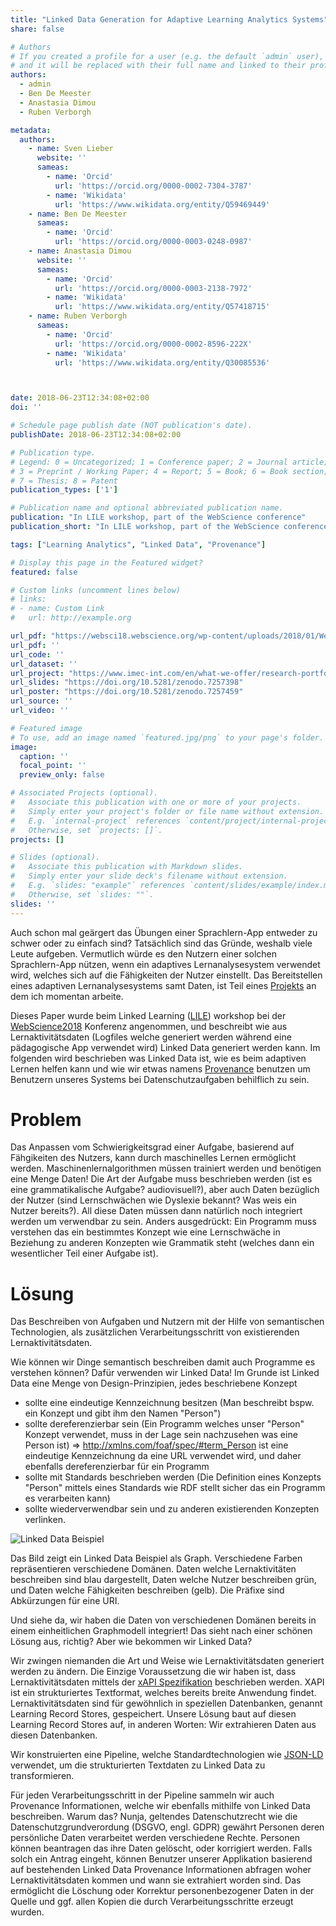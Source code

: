 ```yaml
---
title: "Linked Data Generation for Adaptive Learning Analytics Systems"
share: false

# Authors
# If you created a profile for a user (e.g. the default `admin` user), write the username (folder name) here
# and it will be replaced with their full name and linked to their profile.
authors:
  - admin
  - Ben De Meester
  - Anastasia Dimou
  - Ruben Verborgh

metadata:
  authors:
    - name: Sven Lieber
      website: ''
      sameas:
        - name: 'Orcid'
          url: 'https://orcid.org/0000-0002-7304-3787'
        - name: 'Wikidata'
          url: 'https://www.wikidata.org/entity/Q59469449'
    - name: Ben De Meester
      sameas:
        - name: 'Orcid'
          url: 'https://orcid.org/0000-0003-0248-0987'
    - name: Anastasia Dimou
      website: ''
      sameas:
        - name: 'Orcid'
          url: 'https://orcid.org/0000-0003-2138-7972'
        - name: 'Wikidata'
          url: 'https://www.wikidata.org/entity/Q57418715'
    - name: Ruben Verborgh
      sameas:
        - name: 'Orcid'
          url: 'https://orcid.org/0000-0002-8596-222X'
        - name: 'Wikidata'
          url: 'https://www.wikidata.org/entity/Q30085536'



date: 2018-06-23T12:34:08+02:00
doi: ''

# Schedule page publish date (NOT publication's date).
publishDate: 2018-06-23T12:34:08+02:00

# Publication type.
# Legend: 0 = Uncategorized; 1 = Conference paper; 2 = Journal article;
# 3 = Preprint / Working Paper; 4 = Report; 5 = Book; 6 = Book section;
# 7 = Thesis; 8 = Patent
publication_types: ['1']

# Publication name and optional abbreviated publication name.
publication: "In LILE workshop, part of the WebScience conference"
publication_short: "In LILE workshop, part of the WebScience conference"

tags: ["Learning Analytics", "Linked Data", "Provenance"]

# Display this page in the Featured widget?
featured: false

# Custom links (uncomment lines below)
# links:
# - name: Custom Link
#   url: http://example.org

url_pdf: "https://websci18.webscience.org/wp-content/uploads/2018/01/WebSci18_Events_PreProceedings-4-Linked_Learning_2018-lres.pdf"
url_pdf: ''
url_code: ''
url_dataset: ''
url_project: "https://www.imec-int.com/en/what-we-offer/research-portfolio/leaps"
url_slides: "https://doi.org/10.5281/zenodo.7257398"
url_poster: "https://doi.org/10.5281/zenodo.7257459"
url_source: ''
url_video: ''

# Featured image
# To use, add an image named `featured.jpg/png` to your page's folder.
image:
  caption: ''
  focal_point: ''
  preview_only: false

# Associated Projects (optional).
#   Associate this publication with one or more of your projects.
#   Simply enter your project's folder or file name without extension.
#   E.g. `internal-project` references `content/project/internal-project/index.md`.
#   Otherwise, set `projects: []`.
projects: []

# Slides (optional).
#   Associate this publication with Markdown slides.
#   Simply enter your slide deck's filename without extension.
#   E.g. `slides: "example"` references `content/slides/example/index.md`.
#   Otherwise, set `slides: ""`.
slides: ''
---
```


Auch schon mal geärgert das Übungen einer Sprachlern-App entweder zu schwer oder zu einfach sind?
Tatsächlich sind das Gründe, weshalb viele Leute aufgeben.
Vermutlich würde es den Nutzern einer solchen Sprachlern-App nützen, wenn ein adaptives Lernanalysesystem verwendet wird, welches sich auf die Fähigkeiten der Nutzer einstellt.
Das Bereitstellen eines adaptiven Lernanalysesystems samt Daten, ist Teil eines [Projekts](https://www.imec-int.com/en/what-we-offer/research-portfolio/leaps) an dem ich momentan arbeite.
<!--more-->

Dieses Paper wurde beim Linked Learning ([LILE](https://lile2018.wordpress.com/)) workshop bei der [WebScience2018](https://websci18.websience.org/) Konferenz angenommen,
und beschreibt wie aus Lernaktivitätsdaten (Logfiles welche generiert werden während eine pädagogische App verwendet wird) Linked Data generiert werden kann.
Im folgenden wird beschrieben was Linked Data ist, wie es beim adaptiven Lernen helfen kann und wie wir etwas namens [Provenance](https://sven-lieber.org/de/2017/04/07/was-ist-provenance/) 
benutzen um Benutzern unseres Systems
bei Datenschutzaufgaben behilflich zu sein.

# Problem
Das Anpassen vom Schwierigkeitsgrad einer Aufgabe, basierend auf Fähgikeiten des Nutzers, kann durch maschinelles Lernen ermöglicht werden.
Maschinenlernalgorithmen müssen trainiert werden und benötigen eine Menge Daten!
Die Art der Aufgabe muss beschrieben werden (ist es eine grammatikalische Aufgabe? audiovisuell?), 
aber auch Daten bezüglich der Nutzer (sind Lernschwächen wie Dyslexie bekannt? Was weis ein Nutzer bereits?).
All diese Daten müssen dann natürlich noch integriert werden um verwendbar zu sein.
Anders ausgedrückt: Ein Programm muss verstehen das ein bestimmtes Konzept wie eine Lernschwäche 
in Beziehung zu anderen Konzepten wie Grammatik steht (welches dann ein wesentlicher Teil einer Aufgabe ist).

# Lösung
Das Beschreiben von Aufgaben und Nutzern mit der Hilfe von semantischen Technologien, als zusätzlichen Verarbeitungsschritt von existierenden Lernaktivitätsdaten.

Wie können wir Dinge semantisch beschreiben damit auch Programme es verstehen können? Dafür verwenden wir Linked Data!
Im Grunde ist Linked Data eine Menge von Design-Prinzipien, jedes beschriebene Konzept

* sollte eine eindeutige Kennzeichnung besitzen (Man beschreibt bspw. ein Konzept und gibt ihm den Namen "Person")
* sollte dereferenzierbar sein (Ein Programm welches unser "Person" Konzept verwendet, muss in der Lage sein nachzusehen was eine Person ist) => http://xmlns.com/foaf/spec/#term_Person ist eine eindeutige Kennzeichnung da eine URL verwendet wird, und daher ebenfalls dereferenzierbar für ein Programm
* sollte mit Standards beschrieben werden (Die Definition eines Konzepts "Person" mittels eines Standards wie RDF stellt sicher das ein Programm es verarbeiten kann)
* sollte wiederverwendbar sein und zu anderen existierenden Konzepten verlinken.

![Linked Data Beispiel](linked-data-generation-for-adaptive-learning-analytics-systems/2018-06-23-ld-example.jpg)


Das Bild zeigt ein Linked Data Beispiel als Graph.
Verschiedene Farben repräsentieren verschiedene Domänen.
Daten welche Lernaktivitäten beschreiben sind blau dargestellt, Daten welche Nutzer beschreiben grün, und Daten welche Fähigkeiten beschreiben (gelb).
Die Präfixe sind Abkürzungen für eine URI.


Und siehe da, wir haben die Daten von verschiedenen Domänen bereits in einem einheitlichen Graphmodell integriert!
Das sieht nach einer schönen Lösung aus, richtig? Aber wie bekommen wir Linked Data?


Wir zwingen niemanden die Art und Weise wie Lernaktivitätsdaten generiert werden zu ändern.
Die Einzige Voraussetzung die wir haben ist, dass Lernaktivitätsdaten mittels der [xAPI Spezifikation](https://github.com/adlnet/xAPI-Spec) beschrieben werden.
XAPI ist ein strukturiertes Textformat, welches bereits breite Anwendung findet.
Lernaktivitätsdaten sind für gewöhnlich in speziellen Datenbanken, genannt Learning Record Stores, gespeichert.
Unsere Lösung baut auf diesen Learning Record Stores auf, in anderen Worten: Wir extrahieren Daten aus diesen Datenbanken.

Wir konstruierten eine Pipeline, welche Standardtechnologien wie [JSON-LD](https://www.w3.org/TR/json-ld/) verwendet, 
um die strukturierten Textdaten zu Linked Data zu transformieren.

Für jeden Verarbeitungsschritt in der Pipeline sammeln wir auch Provenance Informationen, welche wir ebenfalls mithilfe von Linked Data beschreiben.
Warum das?
Nunja, geltendes Datenschutzrecht wie die Datenschutzgrundverordung (DSGVO, engl. GDPR) gewährt Personen deren persönliche Daten verarbeitet werden verschiedene Rechte.
Personen können beantragen das ihre Daten gelöscht, oder korrigiert werden.
Falls solch ein Antrag eingeht, können Benutzer unserer Applikation basierend auf bestehenden Linked Data Provenance Informationen abfragen woher 
Lernaktivitätsdaten kommen und wann sie extrahiert worden sind.
Das ermöglicht die Löschung oder Korrektur personenbezogener Daten in der Quelle und ggf. allen Kopien die durch Verarbeitungsschritte erzeugt wurden.

